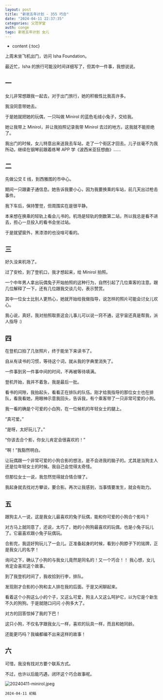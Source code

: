 ```yaml
---
layout: post
title: "新爸五年计划 - 355 巧合"
date: "2024-04-11 22:37:35"
categories: 父范学堂
auth: conge
tags: 新爸五年计划 女儿
---
```

* content
{:toc}

上周末坐飞机出门，访问 Isha Foundation。 

最近忙，Isha 的旅行可能没时间详细写了，但其中一件事，我想说说。




## 一

女儿非常想跟我一起去，对于出门旅行，她的积极性比我高许多。

我没同意带她去。

于是她就把她的玩偶，一只叫做 Minirol 的蓝色毛绒小兔子，交给我。

她让我带上 Minirol，并让我拍照记录我带 Minirol 去过的地方。这我就不能拒绝了。

我出门的时候，女儿特意出来送我去车站，走了一个街区才回去。儿子丝毫不为我所动，继续在钢琴前跟着练琴 APP 学《波西米亚狂想曲》……

## 二

先做公交 E 线，到西雅图的市中心。

期间一只跟妻子通信息。她告诉我要小心，因为我要换乘的车站，前几天出过枪击事件。

我下车后，保持警觉，但周围实在是很平静。

本来想在换乘的轻轨上看会儿书的。机场是轻轨的倒数第二站，所以我总是看不进去，担心一旦投入的看书会坐过站。

于是就望窗外，黑漆漆的也没啥可看的。

## 三

好久没来机场了。

过了安检，到了登机口，我才想起来，给 Minirol 拍照。

一个中年男人拿出玩偶兔子开始拍照的这种行为，自然引起了几位乘客的注意。跟几位解释了一下，还有几位跟我交谈几句，表示赞赏。

其中一位女士比别人更热心，她就开始给我做指导，说怎样的照片可能会讨女儿欢心。

我心说，真好。我对拍照取景这会儿事儿可以说一窍不通，这宇宙还真是帮我，派人指导 :)

## 四

在登机口拍了几张照片，终于能坐下来读书了。

自从有读书的习惯，等待这个词，就从我的字典里消失了。

一件事到另一件事中间的时间，不再被等待填满。

登机开始，我并不着急，我是最后一批。

看书的间隙，我抬起头，看看正在排队的队伍。刚才给我指导的那位女士也在排队，看我看她，用眼神示意我回头，告诉我，有个乘客带了一只非常可爱的小狗。

我一看的确是个可爱的小白狗，在一位候机的年轻女士的腿上。

“真可爱。”

“是呀，太好玩儿了。”

“你该去合个影，你女儿肯定会很喜欢的！”

“啊！”我豁然明白。

让玩偶跟一个非常可爱的小狗合影的想法，是不会进我的脑子的。尤其是当狗主人还是位年轻女士的时候。我自己会觉得太奇怪。

但那位女士一说，我忽然觉得就合情合理了。

我起身就去找对方攀谈，要合影。再次让我感到，当事情要发生，就会有助力。

## 五

跟狗主人一说，这是我女儿最喜欢的兔子玩偶，能和你可爱的小狗合个影吗？

对方马上就同意了，还说，太巧了，她的小狗狗最喜欢的玩偶，也是小兔子玩儿了。它最喜欢跟小兔子玩偶玩。

合影完，我逗好狗玩儿了一会儿。正准备起身的时候，看到小狗脖子下的铭牌，正是我女儿的名字！

询问之下，确认了小狗的与我女儿竟然是同名的！又一个巧合！！ 我心想，女儿肯定会喜欢这个故事。

到了我登机时间了，我收拾到行李，排队。

发现刚才合影的小狗和主人排在我的后面。于是又闲聊起来。

看着这个小狗这么小的个子，又这么可爱，狗主人又这么呵护它，以为它是个新生不久的狗狗。于是就随口问问 小狗多大了。

对方的回答惊掉了我的下巴！

这只小狗，不仅名字跟我女儿一样，喜欢的玩具一样，而且和她同龄。

还能更巧吗？我编都编不出来这样的故事！

## 六

可惜，我没有找对方要个联系方式。

不过，也许以后能巧遇，闭环这个巧合故事呢。

![20240411-minirol.jpeg](https://s2.loli.net/2024/04/12/1WyHMJ79DCuOGQt.jpg)

```
2024-04-11 初稿
```
